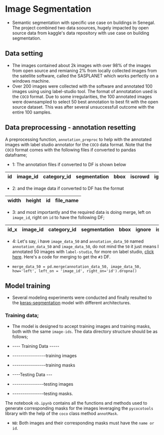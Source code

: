 # Image Segmentation
- Semantic segmentation with specific use case on buildings in Senegal. The project combined two data soources, hugely impacted by open source data from kaggle's data repository with use case on building segmentation. 
## Data setting 
- The images contained about 2k images with over 98% of the images from open source and remianing 2% from locally collected images from the satellite software, called the SASPLANET which works perfectly on a windows machine. 
- Over 200 images were collected with the software and annotated 100 images using using label-studio tool. The format of annotatation used is the `COCO` format. Due to some irregularities, the 100 annotated images were downsampled to select 50 best annotation to best fit with the open source dataset. This was after several unsuccessfull outcome with the entire 100 samples. 
## Data preprocessing - annotation resetting
A preprocessing function, `annotation_preproc` to help with the annotated images with label studio annotator for the `COCO` data format. Note that the `COCO` format comes with the following files if converted to pandas dataframe;

- 1:  The annotation files if converted to DF is shown below

| id | image_id |category_id | segmentation | bbox | iscrowd | ignore | area |
|----|----------|------------|---------------|-----|---------|--------|------|

- 2:  and the image data if converted to DF has the format

|width| height| id | file_name|  
|-----|-------|----|----------|

 - 3:  and most importantly and the required data is doing merge, left on `image_id`, right on `id` to have the following DF;

|id_x	|image_id	|category_id	|segmentation	|bbox	|ignore	|iscrowd	|area|	width	|height	|id_y	|file_name|
|-----|---------|-------------|-------------|-----|-------|---------|----|--------|-------|-----|---------|

- 4:  Let's say, i have `image_data_50` and `annotation_data_50` named `annotation_data_50` and `image_data_50`, do not mind the `50` it just means I annotated 50 images with `label-studio`, for more on label studio, [click here](https://labelstud.io/guide/). Here's a code for merging to get the `#3` DF.

 - `merge_data_50 = pd.merge(annotation_data_50, image_data_50, how='left', left_on = 'image_id', right_on='id').dropna()`

## Model training
- Several modeling experiments were conducted and finally resulted to the [keras-segmentation](https://github.com/divamgupta/image-segmentation-keras) model with different architectures.

### Training data;
- The model is designed to accept training images and training masks, both with the same `image-ids`. The data directory structure should be as follows; 
- ---- Training Data ----- 
- -----------------training images
- -----------------training masks

- ----Testing Data ---
- ----------------testing images
- ----------------testing masks.

The notebook `nb.ipynb` contains all the functions and methods used to generate corresponding masks for the images leveraging the `pycocotools` library with the help of the `coco` class method `annotMask`. 
- `NB`:  Both images and their corresponding masks must have the `name or id`. 